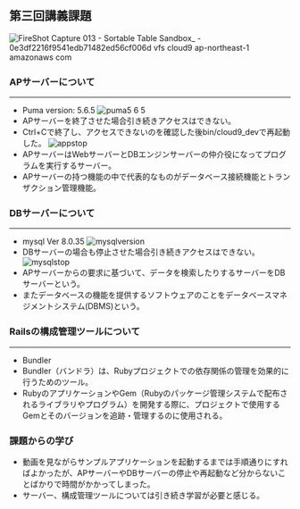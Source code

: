 ## 第三回講義課題  
![FireShot Capture 013 - Sortable Table Sandbox_ - 0e3df2216f9541edb71482ed56cf006d vfs cloud9 ap-northeast-1 amazonaws com](https://github.com/murari-mura03/RaizeTech/assets/150114064/0f3e926a-be13-4653-8de2-a2cb537acbcc)

### APサーバーについて
***
+ Puma version: 5.6.5
![puma5 6 5](https://github.com/murari-mura03/RaizeTech/assets/150114064/c5e86549-4087-42b7-a8eb-317cb4024b84)
+ APサーバーを終了させた場合引き続きアクセスはできない。
+ Ctrl+Cで終了し、アクセスできないのを確認した後bin/cloud9_devで再起動した。
![appstop](https://github.com/murari-mura03/RaizeTech/assets/150114064/9e1f36c8-d30b-4593-907e-2207079929e6)
+ APサーバーはWebサーバーとDBエンジンサーバーの仲介役になってプログラムを実行するサーバー。
+ APサーバーの持つ機能の中で代表的なものがデータベース接続機能とトランザクション管理機能。

### DBサーバーについて
***
+ mysql  Ver 8.0.35
![mysqlversion](https://github.com/murari-mura03/RaizeTech/assets/150114064/48da63da-50cc-4c57-9970-c7efce46d9a9)
+ DBサーバーの場合も停止させた場合引き続きアクセスはできない。
![mysqlstop](https://github.com/murari-mura03/RaizeTech/assets/150114064/84350047-59f9-4f9e-b9fa-f292380766b6)
+ APサーバーからの要求に基づいて、データを検索したりするサーバーをDBサーバーという。
+ またデータベースの機能を提供するソフトウェアのことをデータベースマネジメントシステム(DBMS)という。

### Railsの構成管理ツールについて
***
+ Bundler
+ Bundler（バンドラ）は、Rubyプロジェクトでの依存関係の管理を効果的に行うためのツール。
+ RubyのアプリケーションやGem（Rubyのパッケージ管理システムで配布されるライブラリやプログラム）を開発する際に、プロジェクトで使用するGemとそのバージョンを追跡・管理するのに使用される。

### 課題からの学び
+ 動画を見ながらサンプルアプリケーションを起動するまでは手順通りにすればよかったが、APサーバーやDBサーバーの停止や再起動など分からないことばかりで時間がかかってしまった。
+ サーバー、構成管理ツールについては引き続き学習が必要と感じる。
